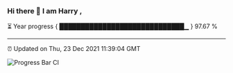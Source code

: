 ### Hi there 👋 I am Harry , 

⏳ Year progress { █████████████████████████████▁ } 97.67 %

---

⏰ Updated on Thu, 23 Dec 2021 11:39:04 GMT

![Progress Bar CI](https://github.com/duykhang68/duykhang68/workflows/Progress%20Bar%20CI/badge.svg)
